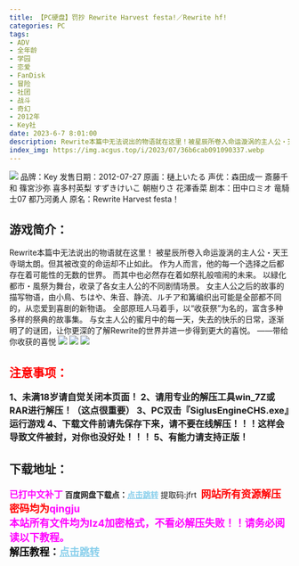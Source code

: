 ```yaml
---
title: 【PC硬盘】罚抄 Rewrite Harvest festa!／Rewrite hf!
categories: PC
tags:
- ADV
- 全年龄
- 学园
- 恋爱
- FanDisk
- 冒险
- 社团
- 战斗
- 奇幻
- 2012年
- Key社
date: 2023-6-7 8:01:00
description: Rewrite本篇中无法说出的物语就在这里！被星辰所卷入命运漩涡的主人公・天王寺瑚太朗。但其被改变的命运却不止如此。作为人而言，他的每一个选择之后都存在着可能性的无数的世界。而其中也必然存在着如祭礼般喧闹的未来。以緑化都市・風祭为舞台，收录了各女主人公的不同剧情场景。
index_img: https://img.acgus.top/i/2023/07/36b6cab091090337.webp
---
```

![](https://img.acgus.top/i/2023/07/36b6cab091090337.webp)
品牌：Key
发售日期：2012-07-27
原画：樋上いたる
声优：森田成一 斎藤千和 篠宮沙弥 喜多村英梨 すずきけいこ 朝樹りさ 花澤香菜
剧本：田中ロミオ 竜騎士07 都乃河勇人
原名：Rewrite Harvest festa！

## 游戏简介：
Rewrite本篇中无法说出的物语就在这里！
被星辰所卷入命运漩涡的主人公・天王寺瑚太朗。但其被改变的命运却不止如此。
作为人而言，他的每一个选择之后都存在着可能性的无数的世界。
而其中也必然存在着如祭礼般喧闹的未来。
以緑化都市・風祭为舞台，收录了各女主人公的不同剧情场景。
女主人公之后的故事的描写物语，由小鳥、ちはや、朱音、静流、ルチア和篝编织出可能是全部都不同的，从恋爱到喜剧的新物语。
全部原班人马着手，以“收获祭”为名的，富含多种多样的祭典的故事集。
与女主人公的蜜月中的每一天，失去的快乐的日常，逐渐明了的谜团，让你更深的了解Rewrite的世界并进一步得到更大的喜悦。
——带给你收获的喜悦
![](https://img.acgus.top/i/2023/07/031f29d0ba090150.webp)
![](https://img.acgus.top/i/2023/07/3d16c840ac090340.webp)
![](https://img.acgus.top/i/2023/07/1b863fa2ed090153.webp)




## <font color=#FF0000 >注意事项：</font>
<font size=3><b>1、未满18岁请自觉关闭本页面！
2、请用专业的解压工具win_7Z或RAR进行解压！（这点很重要）
3、PC双击『SiglusEngineCHS.exe』运行游戏
4、下载文件前请先保存下来，请不要在线解压！！！这样会导致文件被封，对你也没好处！！！
5、有能力请支持正版！</b></font>

## 下载地址：
<font color=#FF00FF size=3><b>已打中文补丁</b></font>
<b>百度网盘下载点：</b><a href="https://pan.baidu.com/s/1P9oxIlmh-VYuMlWNhGzq_A?pwd=jfrt" style="color: #87CEEB;"><b>点击跳转</b></a> 提取码:jfrt
<a style="padding: 0" href="https://post.qingju.org/AD/"><img style="max-width:100%" src="https://img.acgus.top/i/2024/07/478f689b8021d8d499ab43d21acf137a.gif" alt=""></a>
<b><font color=#FF0000 size=4>网站所有资源解压密码均为</b></font><b><font color=#FF00FF size=4>qingju</font><font color=#FF0000 ></font></b><br><b><font color=#FF00FF size=4>本站所有文件均为lz4加密格式，不看必解压失败！！请务必阅读以下教程。</b></font><br><b><font color=#000 size=4>解压教程：</b><a href="https://post.qingju.org/tutorial/000/" style="color: #87CEEB;"><b>点击跳转</b></a>
